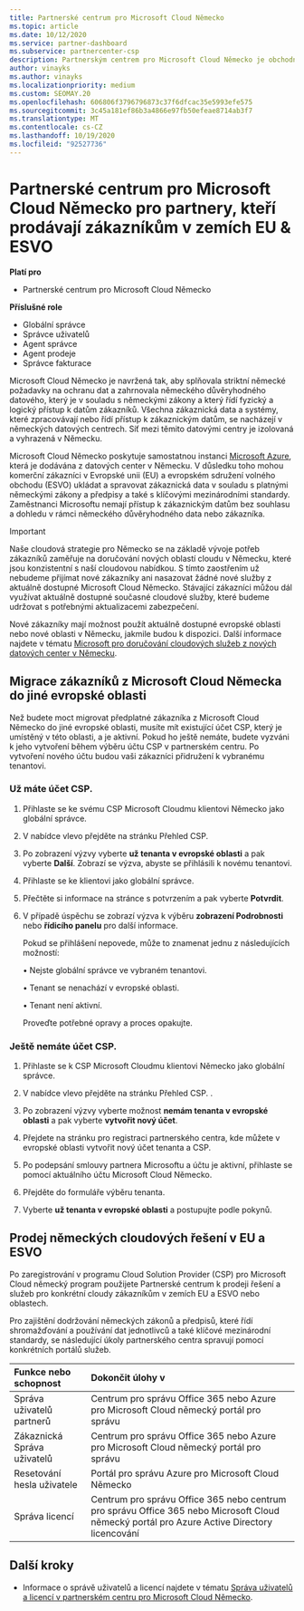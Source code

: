 ```yaml
---
title: Partnerské centrum pro Microsoft Cloud Německo
ms.topic: article
ms.date: 10/12/2020
ms.service: partner-dashboard
ms.subservice: partnercenter-csp
description: Partnerským centrem pro Microsoft Cloud Německo je obchodní portál pro partnery, kteří chtějí nabízet cloudová řešení Microsoftu zákazníkům v zemích EU a ESVO.
author: vinayks
ms.author: vinayks
ms.localizationpriority: medium
ms.custom: SEOMAY.20
ms.openlocfilehash: 606806f3796796873c37f6dfcac35e5993efe575
ms.sourcegitcommit: 3c45a181ef86b3a4866e97fb50efeae8714ab3f7
ms.translationtype: MT
ms.contentlocale: cs-CZ
ms.lasthandoff: 10/19/2020
ms.locfileid: "92527736"
---
```

# <a name="partner-center-for-microsoft-cloud-germany-for-partners-selling-to-customers-in-eu--efta-countries"></a>Partnerské centrum pro Microsoft Cloud Německo pro partnery, kteří prodávají zákazníkům v zemích EU & ESVO

**Platí pro**

-  Partnerské centrum pro Microsoft Cloud Německo

**Příslušné role**

- Globální správce
- Správce uživatelů
- Agent správce
- Agent prodeje
- Správce fakturace

Microsoft Cloud Německo je navržená tak, aby splňovala striktní německé požadavky na ochranu dat a zahrnovala německého důvěryhodného datového, který je v souladu s německými zákony a který řídí fyzický a logický přístup k datům zákazníků. Všechna zákaznická data a systémy, které zpracovávají nebo řídí přístup k zákaznickým datům, se nacházejí v německých datových centrech. Síť mezi těmito datovými centry je izolovaná a vyhrazená v Německu.

Microsoft Cloud Německo poskytuje samostatnou instanci [Microsoft Azure](https://go.microsoft.com/fwlink/?linkid=847992), která je dodávána z datových center v Německu. V důsledku toho mohou komerční zákazníci v Evropské unii (EU) a evropském sdružení volného obchodu (ESVO) ukládat a spravovat zákaznická data v souladu s platnými německými zákony a předpisy a také s klíčovými mezinárodními standardy. Zaměstnanci Microsoftu nemají přístup k zákaznickým datům bez souhlasu a dohledu v rámci německého důvěryhodného data nebo zákazníka.

> [!IMPORTANT]
> Naše cloudová strategie pro Německo se na základě vývoje potřeb zákazníků zaměřuje na doručování nových oblastí cloudu v Německu, které jsou konzistentní s naší cloudovou nabídkou. S tímto zaostřením už nebudeme přijímat nové zákazníky ani nasazovat žádné nové služby z aktuálně dostupné Microsoft Cloud Německo. Stávající zákazníci můžou dál využívat aktuálně dostupné současné cloudové služby, které budeme udržovat s potřebnými aktualizacemi zabezpečení.
>
> Nové zákazníky mají možnost použít aktuálně dostupné evropské oblasti nebo nové oblasti v Německu, jakmile budou k dispozici. Další informace najdete v tématu [Microsoft pro doručování cloudových služeb z nových datových center v Německu](https://news.microsoft.com/europe/2018/08/31/microsoft-to-deliver-cloud-services-from-new-datacentres-in-germany-in-2019-to-meet-evolving-customer-needs/). 

## <a name="migrate-customers-from-microsoft-cloud-germany-to-another-european-region"></a>Migrace zákazníků z Microsoft Cloud Německa do jiné evropské oblasti

Než budete moct migrovat předplatné zákazníka z Microsoft Cloud Německo do jiné evropské oblasti, musíte mít existující účet CSP, který je umístěný v této oblasti, a je aktivní. Pokud ho ještě nemáte, budete vyzváni k jeho vytvoření během výběru účtu CSP v partnerském centru. Po vytvoření nového účtu budou vaši zákazníci přidružení k vybranému tenantovi.

### <a name="you-already-have-a-csp-account"></a>Už máte účet CSP.

1. Přihlaste se ke svému CSP Microsoft Cloudmu klientovi Německo jako globální správce.

1. V nabídce vlevo přejděte na stránku Přehled CSP.
 
1. Po zobrazení výzvy vyberte **už tenanta v evropské oblasti** a pak vyberte **Další**. Zobrazí se výzva, abyste se přihlásili k novému tenantovi. 

1. Přihlaste se ke klientovi jako globální správce.
 
1. Přečtěte si informace na stránce s potvrzením a pak vyberte **Potvrdit**.
 
6.  V případě úspěchu se zobrazí výzva k výběru **zobrazení Podrobnosti** nebo **řídicího panelu** pro další informace. 

    Pokud se přihlášení nepovede, může to znamenat jednu z následujících možností:
    
    • Nejste globální správce ve vybraném tenantovi.
    
    • Tenant se nenachází v evropské oblasti.
    
    • Tenant není aktivní.

    Proveďte potřebné opravy a proces opakujte. 

### <a name="you-dont-already-have-a-csp-account"></a>Ještě nemáte účet CSP.

1. Přihlaste se k CSP Microsoft Cloudmu klientovi Německo jako globální správce.

1. V nabídce vlevo přejděte na stránku Přehled CSP.
. 
1. Po zobrazení výzvy vyberte možnost **nemám tenanta v evropské oblasti** a pak vyberte **vytvořit nový účet**. 
 
1. Přejdete na stránku pro registraci partnerského centra, kde můžete v evropské oblasti vytvořit nový účet tenanta a CSP.
  
5. Po podepsání smlouvy partnera Microsoftu a účtu je aktivní, přihlaste se pomocí aktuálního účtu Microsoft Cloud Německo.

6. Přejděte do formuláře výběru tenanta.

7. Vyberte **už tenanta v evropské oblasti** a postupujte podle pokynů.


## <a name="selling-german-cloud-solutions-in-eu-and-efta"></a>Prodej německých cloudových řešení v EU a ESVO

Po zaregistrování v programu Cloud Solution Provider (CSP) pro Microsoft Cloud německý program použijete Partnerské centrum k prodeji řešení a služeb pro konkrétní cloudy zákazníkům v zemích EU a ESVO nebo oblastech.

Pro zajištění dodržování německých zákonů a předpisů, které řídí shromažďování a používání dat jednotlivců a také klíčové mezinárodní standardy, se následující úkoly partnerského centra spravují pomocí konkrétních portálů služeb.

Funkce nebo schopnost | Dokončit úlohy v
:--- | :---
Správa uživatelů partnerů | Centrum pro správu Office 365 nebo Azure pro Microsoft Cloud německý portál pro správu
Zákaznická Správa uživatelů | Centrum pro správu Office 365 nebo Azure pro Microsoft Cloud německý portál pro správu
Resetování hesla uživatele | Portál pro správu Azure pro Microsoft Cloud Německo
Správa licencí | Centrum pro správu Office 365 nebo centrum pro správu Office 365 nebo Microsoft Cloud německý portál pro Azure Active Directory licencování

## <a name="next-steps"></a>Další kroky

- Informace o správě uživatelů a licencí najdete v tématu [Správa uživatelů a licencí v partnerském centru pro Microsoft Cloud Německo](user-management-in-partner-center-for-microsoft-cloud-germany.md).

